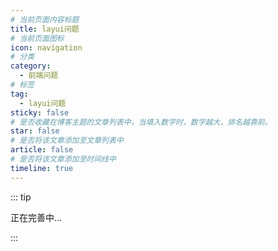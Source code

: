 ```yaml
---
# 当前页面内容标题
title: layui问题
# 当前页面图标
icon: navigation
# 分类
category:
  - 前端问题
# 标签
tag:
  - layui问题
sticky: false
# 是否收藏在博客主题的文章列表中，当填入数字时，数字越大，排名越靠前。
star: false
# 是否将该文章添加至文章列表中
article: false
# 是否将该文章添加至时间线中
timeline: true
---
```


::: tip

正在完善中...

:::
